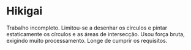 # Hikigai
Trabalho incompleto. Limitou-se a desenhar os círculos e pintar estaticamente os círculos e as áreas de intersecção.
Usou força bruta, exigindo muito processamento. Longe de cumprir os requisitos. 
